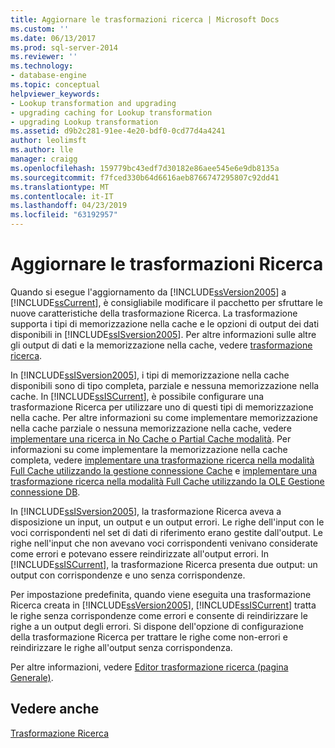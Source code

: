 ```yaml
---
title: Aggiornare le trasformazioni ricerca | Microsoft Docs
ms.custom: ''
ms.date: 06/13/2017
ms.prod: sql-server-2014
ms.reviewer: ''
ms.technology:
- database-engine
ms.topic: conceptual
helpviewer_keywords:
- Lookup transformation and upgrading
- upgrading caching for Lookup transformation
- upgrading Lookup transformation
ms.assetid: d9b2c281-91ee-4e20-bdf0-0cd77d4a4241
author: leolimsft
ms.author: lle
manager: craigg
ms.openlocfilehash: 159779bc43edf7d30182e86aee545e6e9db8135a
ms.sourcegitcommit: f7fced330b64d6616aeb8766747295807c92dd41
ms.translationtype: MT
ms.contentlocale: it-IT
ms.lasthandoff: 04/23/2019
ms.locfileid: "63192957"
---
```

# <a name="upgrade-lookup-transformations"></a>Aggiornare le trasformazioni Ricerca
  Quando si esegue l'aggiornamento da [!INCLUDE[ssVersion2005](../../includes/ssversion2005-md.md)] a [!INCLUDE[ssCurrent](../../includes/sscurrent-md.md)], è consigliabile modificare il pacchetto per sfruttare le nuove caratteristiche della trasformazione Ricerca. La trasformazione supporta i tipi di memorizzazione nella cache e le opzioni di output dei dati disponibili in [!INCLUDE[ssISversion2005](../../includes/ssisversion2005-md.md)]. Per altre informazioni sulle altre gli output di dati e la memorizzazione nella cache, vedere [trasformazione ricerca](../../integration-services/data-flow/transformations/lookup-transformation.md).  
  
 In [!INCLUDE[ssISversion2005](../../includes/ssisversion2005-md.md)], i tipi di memorizzazione nella cache disponibili sono di tipo completa, parziale e nessuna memorizzazione nella cache. In [!INCLUDE[ssISCurrent](../../includes/ssiscurrent-md.md)], è possibile configurare una trasformazione Ricerca per utilizzare uno di questi tipi di memorizzazione nella cache. Per altre informazioni su come implementare memorizzazione nella cache parziale o nessuna memorizzazione nella cache, vedere [implementare una ricerca in No Cache o Partial Cache modalità](../../integration-services/data-flow/transformations/implement-a-lookup-in-no-cache-or-partial-cache-mode.md). Per informazioni su come implementare la memorizzazione nella cache completa, vedere [implementare una trasformazione ricerca nella modalità Full Cache utilizzando la gestione connessione Cache](../../integration-services/connection-manager/lookup-transformation-full-cache-mode-cache-connection-manager.md) e [implementare una trasformazione ricerca nella modalità Full Cache utilizzando la OLE Gestione connessione DB](../../integration-services/connection-manager/lookup-transformation-full-cache-mode-ole-db-connection-manager.md).  
  
 In [!INCLUDE[ssISversion2005](../../includes/ssisversion2005-md.md)], la trasformazione Ricerca aveva a disposizione un input, un output e un output errori. Le righe dell'input con le voci corrispondenti nel set di dati di riferimento erano gestite dall'output. Le righe nell'input che non avevano voci corrispondenti venivano considerate come errori e potevano essere reindirizzate all'output errori. In [!INCLUDE[ssISCurrent](../../includes/ssiscurrent-md.md)], la trasformazione Ricerca presenta due output: un output con corrispondenze e uno senza corrispondenze.  
  
 Per impostazione predefinita, quando viene eseguita una trasformazione Ricerca creata in [!INCLUDE[ssVersion2005](../../includes/ssversion2005-md.md)], [!INCLUDE[ssISCurrent](../../includes/ssiscurrent-md.md)] tratta le righe senza corrispondenze come errori e consente di reindirizzare le righe a un output degli errori. Si dispone dell'opzione di configurazione della trasformazione Ricerca per trattare le righe come non-errori e reindirizzare le righe all'output senza corrispondenza.  
  
 Per altre informazioni, vedere [Editor trasformazione ricerca &#40;pagina Generale&#41;](../../integration-services/general-page-of-integration-services-designers-options.md).  
  
## <a name="see-also"></a>Vedere anche  
 [Trasformazione Ricerca](../../integration-services/data-flow/transformations/lookup-transformation.md)  
  
  
